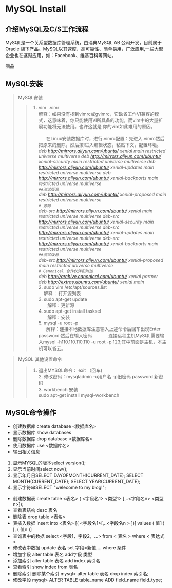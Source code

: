 # MySQL Install
## 介绍MySQL及C/S工作流程

MySQL是一个关系型数据库管理系统，由瑞典MySQL AB 公司开发，目前属于 Oracle 旗下产品。MySQL以其速度、高可靠性、简单易用，广泛应用,一些大型企业也在逐渐应用，如：Facebook、维基百科等网站。    

图品
## MySQL安装
> MySQL安装
>> 1. vim  .vimr     
        解释：如果没有找到vimrc或gvimrc，它缺省工作VI兼容的模式，这意味着，你只能使用VI所具备的功能，而vim中的大量扩展功能将无法使用。也许这就是          你的vim如此难用的原因。                                                                                                
         在Linux安装数据库时，进行.vimrc配置：先进入.vimrc然后把原来的删除，然后按I进入编辑状态，粘贴下文，配置环境。    
         *deb http://mirrors.aliyun.com/ubuntu/ xenial main restricted universe multiverse
         deb http://mirrors.aliyun.com/ubuntu/ xenial-security main restricted universe multiverse
         deb http://mirrors.aliyun.com/ubuntu/ xenial-updates main restricted universe multiverse
         deb http://mirrors.aliyun.com/ubuntu/ xenial-backports main restricted universe multiverse          
         `##测试版源`     
         deb http://mirrors.aliyun.com/ubuntu/ xenial-proposed main restricted universe multiverse       
         `# 源码`  
         deb-src http://mirrors.aliyun.com/ubuntu/ xenial main restricted universe multiverse
         deb-src http://mirrors.aliyun.com/ubuntu/ xenial-security main restricted universe multiverse
         deb-src http://mirrors.aliyun.com/ubuntu/ xenial-updates main restricted universe multiverse
         deb-src http://mirrors.aliyun.com/ubuntu/ xenial-backports main restricted universe multiverse       
         `##测试版源`    
          deb-src http://mirrors.aliyun.com/ubuntu/ xenial-proposed main restricted universe multiverse       
         `# Canonical 合作伙伴和附加`   
         deb http://archive.canonical.com/ubuntu/ xenial partner
         deb http://extras.ubuntu.com/ubuntu/ xenial main*           
      2. sudo vim /etc/apt/sources.list     
        解释 ：打开源列表        
      3. sudo apt-get update    
        解释：更新源      
      4. sudo apt-get install tasksel        
        解释：安装       
      5. mysql -u root -p         
       解释：连接本地数据库注意输入上述命令后回车出现Enter password:然后在输入密码            
       连接远程主机MySQL需要输入mysql -h110.110.110.110 -u root -p 123;其中前面是主机，本主机可以省去。      
       
 > MySQL 其他设置命令       
 >> 1. 退出MYSQL命令： exit （回车)           
    2. 修改密码：mysqladmin -u用户名 -p旧密码 password 新密码          
    3. workbench 安装         
        sudo apt-get install mysql-workbench
## MySQL命令操作

* 创建数据库
create database <数据库名>
* 显示数据库
show databases
* 删除数据库
drop database <数据库名>
* 使用数据库
use <数据库名>
* 输出相关信息
 1. 显示MYSQL的版本select version();
 2. 显示当前时间select now();
 3. 显示年月日SELECT DAYOFMONTH(CURRENT_DATE); SELECT MONTH(CURRENT_DATE); SELECT YEAR(CURRENT_DATE);
 4. 显示字符串SELECT "welecome to my blog!";
* 创建数据表
create table <表名> ( <字段名1> <类型1> [,..<字段名n> <类型n>]);
* 查看表结构
desc 表名
* 删除表
drop table <表名>
* 表插入数据
insert into <表名> [( <字段名1>[,..<字段名n > ])] values ( 值1 )[, ( 值n )]
* 查询表中的数据
select <字段1，字段2，...> from < 表名 > where < 表达式 >
* 修改表中数据
update 表名 set 字段=新值,... where 条件
* 增加字段
alter table 表名 add字段 类型
* 添加索引
alter table 表名 add index 索引名
* 查看索引
show index from 表名
* 删除索引
删除某个索引 mysql> alter table 表名 drop index 索引名;
* 修改字段
mysql> ALTER TABLE table_name ADD field_name field_type;

